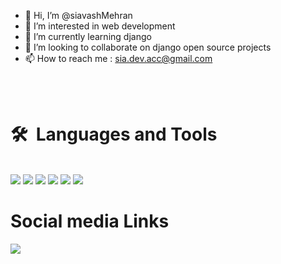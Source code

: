 - 👋 Hi, I’m @siavashMehran
- 👀 I’m interested in web development
- 🌱 I’m currently learning django
- 💞️ I’m looking to collaborate on django open source projects
- 📫 How to reach me : sia.dev.acc@gmail.com
<br>
<br>
<h1>🛠 &nbsp;Languages and Tools</h1>
<br>
<img src="http://img.shields.io/badge/-Python-3776AB?style=for-the-badge&logo=python&logoColor=ffffff">
<img src="https://img.shields.io/badge/-HTML5-%23E44D27?style=for-the-badge&logo=html5&logoColor=ffffff">
<img src="https://img.shields.io/badge/-CSS3-%231572B6?style=for-the-badge&logo=css3">
<img src="https://img.shields.io/badge/-GitHub-181717?style=for-the-badge&logo=github">
<img src="https://img.shields.io/badge/-Git-%23F05032?style=for-the-badge&logo=git&logoColor=%23ffffff">
<img src="http://img.shields.io/badge/-VS%20Code-007ACC?style=for-the-badge&logo=visual-studio-code&logoColor=ffffff">

<h1>Social media Links</h1>
<a href="http://linkedin.com/in/SiavashMehran"><img src="https://img.shields.io/badge/-linkedin-blue"></a>

<!---
siavashMehran/siavashMehran is a ✨ special ✨ repository because its `README.md` (this file) appears on your GitHub profile.
You can click the Preview link to take a look at your changes.
--->
